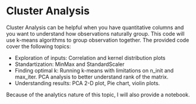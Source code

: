 # Cluster Analysis
Cluster Analysis can be helpful when you have quantitative columns and you want to understand how observations naturally group. This code will use k-means algorithms to group observation together. The provided code cover the following topics:
- Exploration of inputs: Correlation and kernel distribution plots
- Standartization: MinMax and StandardScaler
- Finding optimal k: Running k-means with limitations on n_init and max_iter. PCA analysis to better understand rank of the matrix.
- Understanding results: PCA 2-D plot, Pie chart, violin plots.

Because of the analytics nature of this topic, I will also provide a notebook.
